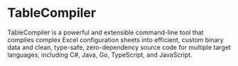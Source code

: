 # TableCompiler
TableCompiler is a powerful and extensible command-line tool that compiles complex Excel configuration sheets into efficient, custom binary data and clean, type-safe, zero-dependency source code for multiple target languages, including C#, Java, Go, TypeScript, and JavaScript.
